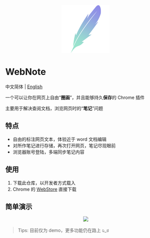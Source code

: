 <div align=center><img width="150" height="150" src="./icon.png"/></div>

# WebNote

中文简体 | [English](./README_EN.md)

一个可以让你在网页上自由“**圈画**”，并且能够持久**保存**的 Chrome 插件

主要用于解决查阅文档，浏览网页时的“**笔记**”问题

## 特点

- 自由的标注网页文本，体验近于 word 文档编辑
- 对所作笔记进行存储，再次打开网页，笔记尽现眼前
- 浏览器账号登陆，多端同步笔记内容

## 使用

1. 下载此仓库，以开发者方式载入
2. Chrome 的 [WebStore](https://chrome.google.com/webstore/detail/webnote/hkicaocjinbpfkollonmickokmfmokkp) 直接下载

## 简单演示

<div align=center><img src="./demo.gif"/></div>

> Tips: 目前仅为 demo，更多功能仍在路上 ಠಿ_ಠ